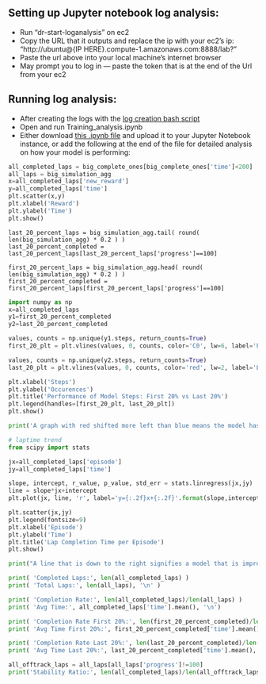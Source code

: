 ## Setting up Jupyter notebook log analysis:
* Run “dr-start-loganalysis” on ec2
* Copy the URL that it outputs and replace the ip with your ec2’s ip: “http://ubuntu@{IP HERE}.compute-1.amazonaws.com:8888/lab?”
* Paste the url above into your local machine’s internet browser
* May prompt you to log in — paste the token that is at the end of the Url from your ec2

## Running log analysis:
* After creating the logs with the [log creation bash script](EC2-log-creation.md)
* Open and run Training_analysis.ipynb
* Either download [this .ipynb file](Training_analysis_updated.ipynb) and upload it to your Jupyter Notebook instance, or add the following at the end of the file for detailed analysis on how your model is performing:
```python
all_completed_laps = big_complete_ones[big_complete_ones['time']<200]
all_laps = big_simulation_agg
x=all_completed_laps['new_reward']
y=all_completed_laps['time']
plt.scatter(x,y)
plt.xlabel('Reward')
plt.ylabel('Time')
plt.show()
```

```
last_20_percent_laps = big_simulation_agg.tail( round( len(big_simulation_agg) * 0.2 ) )
last_20_percent_completed = last_20_percent_laps[last_20_percent_laps['progress']==100]

first_20_percent_laps = big_simulation_agg.head( round( len(big_simulation_agg) * 0.2 ) )
first_20_percent_completed = first_20_percent_laps[first_20_percent_laps['progress']==100]
```

```python
import numpy as np
x=all_completed_laps
y1=first_20_percent_completed
y2=last_20_percent_completed

values, counts = np.unique(y1.steps, return_counts=True)
first_20_plt = plt.vlines(values, 0, counts, color='C0', lw=6, label='First 20%')

values, counts = np.unique(y2.steps, return_counts=True)
last_20_plt = plt.vlines(values, 0, counts, color='red', lw=2, label='Last 20%')

plt.xlabel('Steps')
plt.ylabel('Occurences')
plt.title('Performance of Model Steps: First 20% vs Last 20%')
plt.legend(handles=[first_20_plt, last_20_plt])
plt.show()

print('A graph with red shifted more left than blue means the model has decreased the average number of steps over this training. This means the model is completing laps in less steps (good indicator that speed is increasing).')
```

```python
# laptime trend
from scipy import stats

jx=all_completed_laps['episode']
jy=all_completed_laps['time']

slope, intercept, r_value, p_value, std_err = stats.linregress(jx,jy)
line = slope*jx+intercept
plt.plot(jx, line, 'r', label='y={:.2f}x+{:.2f}'.format(slope,intercept))

plt.scatter(jx,jy)
plt.legend(fontsize=9)
plt.xlabel('Episode')
plt.ylabel('Time')
plt.title('Lap Completion Time per Episode')
plt.show()

print("A line that is down to the right signifies a model that is improving it's lap time.")
```

```python
print( 'Completed Laps:', len(all_completed_laps) )
print( 'Total Laps:', len(all_laps), '\n' )

print( 'Completion Rate:', len(all_completed_laps)/len(all_laps) )
print( 'Avg Time:', all_completed_laps['time'].mean(), '\n')

print( 'Completion Rate First 20%:', len(first_20_percent_completed)/len(first_20_percent_laps) )
print( 'Avg Time First 20%:', first_20_percent_completed['time'].mean(), '\n' )

print( 'Completion Rate Last 20%:', len(last_20_percent_completed)/len(last_20_percent_laps) )
print( 'Avg Time Last 20%:', last_20_percent_completed['time'].mean(), '\n' )

all_offtrack_laps = all_laps[all_laps['progress']!=100]
print('Stability Ratio:', len(all_completed_laps)/len(all_offtrack_laps))
```

